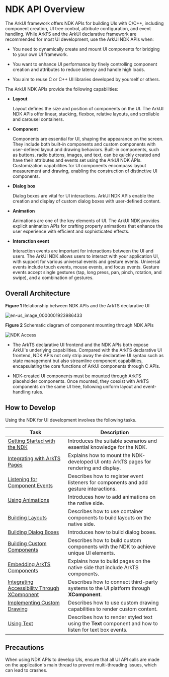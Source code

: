 # NDK API Overview


The ArkUI framework offers NDK APIs for building UIs with C/C++, including component creation, UI tree control, attribute configuration, and event handling. While ArkTS and the ArkUI declarative framework are recommended for most UI development, use the ArkUI NDK APIs when:


- You need to dynamically create and mount UI components for bridging to your own UI framework.

- You want to enhance UI performance by finely controlling component creation and attributes to reduce latency and handle high loads.

- You aim to reuse C or C++ UI libraries developed by yourself or others.


The ArkUI NDK APIs provide the following capabilities:


- **Layout**

  Layout defines the size and position of components on the UI. The ArkUI NDK APIs offer linear, stacking, flexbox, relative layouts, and scrollable and carousel containers.

- **Component**

  Components are essential for UI, shaping the appearance on the screen. They include both built-in components and custom components with user-defined layout and drawing behaviors. Built-in components, such as buttons, radio buttons, images, and text, can be quickly created and have their attributes and events set using the ArkUI NDK APIs. Customization capabilities for UI components encompass layout measurement and drawing, enabling the construction of distinctive UI components.

- **Dialog box**

  Dialog boxes are vital for UI interactions. ArkUI NDK APIs enable the creation and display of custom dialog boxes with user-defined content.

- **Animation**

  Animations are one of the key elements of UI. The ArkUI NDK provides explicit animation APIs for crafting property animations that enhance the user experience with efficient and sophisticated effects.

- **Interaction event**

  Interaction events are important for interactions between the UI and users. The ArkUI NDK allows users to interact with your application UI, with support for various universal events and gesture events. Universal events include touch events, mouse events, and focus events. Gesture events accept single gestures (tap, long press, pan, pinch, rotation, and swipe), and a combination of gestures.


## Overall Architecture

**Figure 1** Relationship between NDK APIs and the ArkTS declarative UI 

![en-us_image_0000001923986433](figures/en-us_image_0000001923986433.png)

**Figure 2** Schematic diagram of component mounting through NDK APIs 

![NDK Access](figures/ndk_access.png)

- The ArkTS declarative UI frontend and the NDK APIs both expose ArkUI's underlying capabilities. Compared with the ArkTS declarative UI frontend, NDK APIs not only strip away the declarative UI syntax such as state management but also streamline component capabilities, encapsulating the core functions of ArkUI components through C APIs.

- NDK-created UI components must be mounted through ArkTS placeholder components. Once mounted, they coexist with ArkTS components on the same UI tree, following uniform layout and event-handling rules.


## How to Develop

Using the NDK for UI development involves the following tasks.


| Task| Description|
| -------- | -------- |
| [Getting Started with the NDK](../napi/ndk-development-overview.md)| Introduces the suitable scenarios and essential knowledge for the NDK.|
| [Integrating with ArkTS Pages](ndk-access-the-arkts-page.md)| Explains how to mount the NDK-developed UI onto ArkTS pages for rendering and display.|
| [Listening for Component Events](ndk-listen-to-component-events.md)| Describes how to register event listeners for components and add gesture interactions.|
| [Using Animations](ndk-use-animation.md)| Introduces how to add animations on the native side.|
| [Building Layouts](ndk-loading-long-list.md) | Describes how to use container components to build layouts on the native side.|
| [Building Dialog Boxes](ndk-build-pop-up-window.md)| Introduces how to build dialog boxes.|
| [Building Custom Components](ndk-build-custom-components.md)| Describes how to build custom components with the NDK to achieve unique UI elements.|
| [Embedding ArkTS Components](ndk-embed-arkts-components.md)| Explains how to build pages on the native side that include ArkTS components.|
| [Integrating Accessibility Through XComponent](ndk-accessibility-xcomponent.md)| Describes how to connect third-party systems to the UI platform through **XComponent**.|
| [Implementing Custom Drawing](arkts-user-defined-draw.md)| Describes how to use custom drawing capabilities to render custom content.|
| [Using Text](ndk-styled-string.md) | Describes how to render styled text using the **Text** component and how to listen for text box events.|


## Precautions

When using NDK APIs to develop UIs, ensure that all UI API calls are made on the application's main thread to prevent multi-threading issues, which can lead to crashes.
